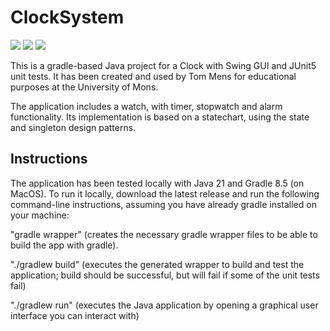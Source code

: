 # ClockSystem

<img src="https://github.com/Nephty/ClockSystem/actions/workflows/gradle.yml/badge.svg"> <img src="https://github.com/Nephty/ClockSystem/actions/workflows/pmd.yml/badge.svg"> <img src="https://github.com/Nephty/ClockSystem/actions/workflows/codeql.yml/badge.svg">

This is a gradle-based Java project for a Clock with Swing GUI and JUnit5 unit tests. It has been created and used by Tom Mens for educational purposes at the University of Mons.

The application includes a watch, with timer, stopwatch and alarm functionality.
Its implementation is based on a statechart, using the state and singleton design patterns.


## Instructions

The application has been tested locally with Java 21 and Gradle 8.5 (on MacOS). To run it locally, download the latest release and run the following command-line instructions, assuming you have already gradle installed on your machine:

"gradle wrapper" (creates the necessary gradle wrapper files to be able to build the app with gradle).

"./gradlew build" (executes the generated wrapper to build and test the application; build should be successful, but will fail if some of the unit tests fail)

"./gradlew run" (executes the Java application by opening a graphical user interface you can interact with)
